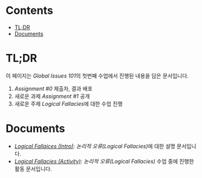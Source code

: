 <h1>Contents</h1>

- [TL;DR](#tldr)
- [Documents](#documents)

# TL;DR

이 페이지는 *Global Issues 101*의 첫번째 수업에서 진행된 내용을 담은 문서입니다.

1. _Assignment #0_ 제출자, 결과 배포
2. 새로운 과제 _Assignment #1_ 공개
3. 새로운 주제 *Logical Fallacies*에 대한 수업 진행

# Documents

- <a href="/#/libs/class001/article">_Logical Fallaices (Intro)_</a>: <i>논리적 오류(Logical Fallacies)</i>에 대한 설명 문서입니다.
- <a href="/#/libs/class001/activity">_Logical Fallacies (Activity)_</a>: _논리적 오류(Logical Fallacies)_ 수업 중에 진행한 활동 문서입니다.
